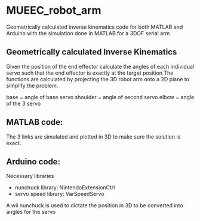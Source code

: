 # MUEEC_robot_arm
Geometrically calculated inverse kinematics code for both MATLAB and Arduino with the simulation done in MATLAB for a 3DOF serial arm

## Geometrically calculated Inverse Kinematics
Given the position of the end effector calculate the angles of each individual servo such that the end effector is exactly at the target position
The functions are calculated by projecting the 3D robot arm onto a 2D plane to simplify the problem.

base = angle of base servo
shoulder = angle of second servo
elbow = angle of the 3 servo

## MATLAB code:
The 3 links are simulated and plotted in 3D to make sure the solution is exact.  

## Arduino code:
Necessary libraries 
- nunchuck library: NintendoExtensionCtrl
- servo speed library: VarSpeedServo

A wii nunchuck is used to dictate the position in 3D to be converted into angles for the servo


